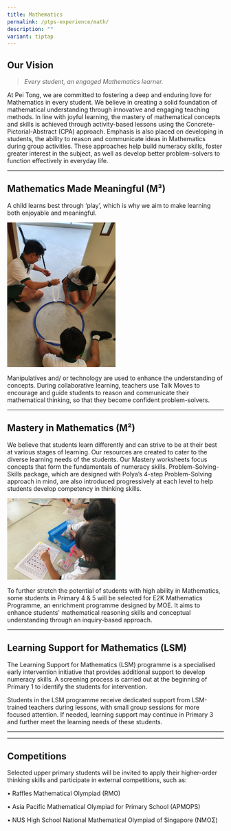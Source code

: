 ```yaml
---
title: Mathematics
permalink: /ptps-experience/math/
description: ""
variant: tiptap
---
```

<h2>Our Vision</h2>
<blockquote>
<p><em>Every student, an engaged Mathematics learner.</em>
</p>
</blockquote>
<p>At Pei Tong, we are committed to fostering a deep and enduring love for
Mathematics in every student. We believe in creating a solid foundation
of mathematical understanding through innovative and engaging teaching
methods. In line with joyful learning, the mastery of mathematical concepts
and skills is achieved through activity-based lessons using the Concrete-Pictorial-Abstract
(CPA) approach. Emphasis is also placed on developing in students, the
ability to reason and communicate ideas in Mathematics during group activities.
These approaches help build numeracy skills, foster greater interest in
the subject, as well as develop better problem-solvers to function effectively
in everyday life.</p>
<hr>
<h2>Mathematics Made Meaningful (M³)</h2>
<p>A child learns best through ‘play’, which is why we aim to make learning
both enjoyable and meaningful.</p>
<div class="isomer-image-wrapper">
<img style="width: 50%;" height="auto" width="100%" alt="" src="/images/PTPS%20Experience/Math/M3-Circles.jpg">
</div>
<p>Manipulatives and/ or technology are used to enhance the understanding
of concepts. During collaborative learning, teachers use Talk Moves to
encourage and guide students to reason and communicate their mathematical
thinking, so that they become confident problem-solvers.</p>
<hr>
<h2>Mastery in Mathematics (M²)</h2>
<p>We believe that students learn differently and can strive to be at their
best at various stages of learning. Our resources are created to cater
to the diverse learning needs of the students. Our Mastery worksheets focus
concepts that form the fundamentals of numeracy skills. Problem-Solving-Skills
package, which are designed with Polya’s 4-step Problem-Solving approach
in mind, are also introduced progressively at each level to help students
develop competency in thinking skills.</p>
<div class="isomer-image-wrapper">
<img style="width: 50%;" height="auto" width="100%" alt="" src="/images/PTPS%20Experience/Math/M2-%20AR.jpeg">
</div>
<p>To further stretch the potential of students with high ability in Mathematics,
some students in Primary 4 &amp; 5 will be selected for E2K Mathematics
Programme, an enrichment programme designed by MOE. It aims to enhance
students' mathematical reasoning skills and conceptual understanding through
an inquiry-based approach.</p>
<hr>
<h2>Learning Support for Mathematics (LSM)</h2>
<p>The Learning Support for Mathematics (LSM) programme is a specialised
early intervention initiative that provides additional support to develop
numeracy skills. A screening process is carried out at the beginning of
Primary 1 to identify the students for intervention.</p>
<p>Students in the LSM programme receive dedicated support from LSM-trained
teachers during lessons, with small group sessions for more focused attention.
If needed, learning support may continue in Primary 3 and further meet
the learning needs of these students.</p>
<p></p>
<p></p>
<hr>
<hr>
<h2>Competitions</h2>
<p>Selected upper primary students will be invited to apply their higher-order
thinking skills and participate in external competitions, such as:</p>
<p>• Raffles Mathematical Olympiad (RMO)</p>
<p>• Asia Pacific Mathematical Olympiad for Primary School (APMOPS)</p>
<p>• NUS High School National Mathematical Olympiad of Singapore (NMOΣ)</p>
<p></p>
<p></p>
